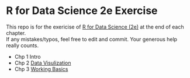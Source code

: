 # R for Data Science 2e Exercise
This repo is for the exericise of [R for Data Science (2e)](https://r4ds.hadley.nz/) at the end of each chapter. <br>
If any mistakes/typos, feel free to edit and commit. Your generous help really counts.
- Chp 1  Intro
- Chp 2  [Data Visulization](https://github.com/Jessica0410/R-for-Data-Science-2e-Exercise-Solution/tree/c78f06d73b11965a2296a3291e605f8dda8ca74f/Chp2)
- Chp 3 [Working Basics]()
